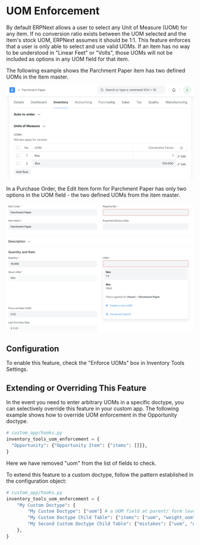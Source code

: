 # UOM Enforcement

By default ERPNext allows a user to select any Unit of Measure (UOM) for any item. If no conversion ratio exists between the UOM selected and the Item's stock UOM, ERPNext assumes it should be 1:1. This feature enforces that a user is only able to select and use valid UOMs. If an item has no way to be understood in "Linear Feet" or "Volts", those UOMs will not be included as options in any UOM field for that item.

The following example shows the Parchment Paper item has two defined UOMs in the Item master.

![Screen shot of the Item master Inventory section for Parchment Paper showing two defined Units of Measure in the UOMs table. There is Nos with a conversion factor of 1 and Box with a conversion factor of 100](./assets/uom_item.png)

In a Purchase Order, the Edit Item form for Parchment Paper has only two options in the UOM field - the two defined UOMs from the item master.

![Screen shot of a Purchase Order Edit Item form for Parchment Paper where the dropdown selections for the UOM field only shows Nos and Box as options](./assets/uom_options.png)

## Configuration
To enable this feature, check the "Enforce UOMs" box in Inventory Tools Settings.

## Extending or Overriding This Feature
In the event you need to enter arbitrary UOMs in a specific doctype, you can selectively override this feature in your custom app. The following example shows how to override UOM enforcement in the Opportunity doctype.

```python
# custom_app/hooks.py
inventory_tools_uom_enforcement = {
  "Opportunity": {"Opportunity Item": {"items": []}},
}
```
Here we have removed "uom" from the list of fields to check.

To extend this feature to a custom doctype, follow the pattern established in the configuration object:

```python
# custom_app/hooks.py
inventory_tools_uom_enforcement = {
	"My Custom Doctype": {
		"My Custom Doctype": ["uom"] # a UOM field at parent/ form level
		"My Custom Doctype Child Table": {"items": ["uom", "weight_uom", ]}, # UOM fields in a child table
		"My Second Custom Doctype Child Table": {"mistakes": ["uom", "weight_uom", ]}, # UOM fields in a second child table
	},
}
```

